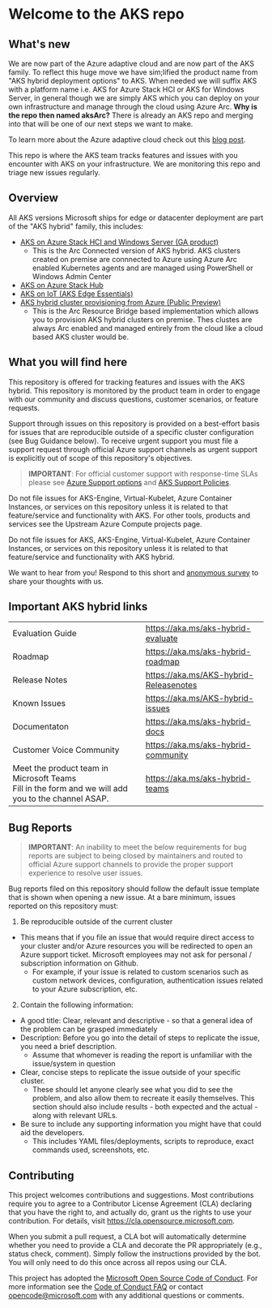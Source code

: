 # Welcome to the AKS repo

## What's new
We are now part of the Azure adaptive cloud and are now part of the AKS family. To reflect this huge move we have sim;lified the product name from "AKS hybrid deployment options" to AKS. 
When needed we will suffix AKS with a platform name i.e. AKS for Azure Stack HCI or AKS for Windows Server, in general though we are simply AKS which you can deploy on your own infrastructure and manage through the cloud using Azure Arc. 
**Why is the repo then named aksArc?**
There is already an AKS repo and merging into that will be one of our next steps we want to make.

To learn more about the Azure adaptive cloud check out this [blog post](https://azure.microsoft.com/blog/advancing-hybrid-cloud-to-adaptive-cloud-with-azure/).

This repo is where the AKS team tracks features and issues with you encounter with AKS on your infrastructure. We are monitoring this repo and triage new issues regularly.

## Overview

All AKS versions Microsoft ships for edge or datacenter deployment are part of the "AKS hybrid" family, this includes:
* [AKS on Azure Stack HCI and Windows Server (GA product)](https://aka.ms/aks-hybrid) 
  *  This is the Arc Connected version of AKS hybrid. AKS clusters created on premise are connnected to Azure using Azure Arc enabled Kubernetes agents and are managed using PowerShell or Windows Admin Center
* [AKS on Azure Stack Hub](https://learn.microsoft.com/azure-stack/user/azure-stack-kubernetes-aks-engine-overview)
* [AKS on IoT (AKS Edge Essentials)](https://learn.microsoft.com/en-us/azure/aks/hybrid/aks-edge-overview)
* [AKS hybrid cluster provisioning from Azure (Public Preview)](https://learn.microsoft.com/en-us/azure/aks/hybrid/aks-hybrid-preview-overview)
  * This is the Arc Resource Bridge based implementation which allows you to provision AKS hybrid clusters on premise. Thes clustes are always Arc enabled and managed entirely from the cloud like a cloud based AKS cluster would be. 

## What you will find here
This repository is offered for tracking features and issues with the AKS hybrid. This repository is monitored by the product team in order to engage with our community and discuss questions, customer scenarios, or feature requests.

Support through issues on this repository is provided on a best-effort basis for issues that are reproducible outside of a specific cluster configuration (see Bug Guidance below). To receive urgent support you must file a support request through official Azure support channels as urgent support is explicitly out of scope of this repository's objectives.

> **IMPORTANT**: For official customer support with response-time SLAs please see
[Azure Support options][1] and [AKS Support Policies][2]. 

Do not file issues for AKS-Engine, Virtual-Kubelet, Azure Container Instances, or services on this repository unless it is related to that feature/service and functionality with AKS. For other tools, products and services see the Upstream Azure Compute projects page.

Do not file issues for AKS, AKS-Engine, Virtual-Kubelet, Azure Container Instances, or services on this repository unless it is related to that feature/service and functionality with AKS hybrid.

We want to hear from you! Respond to this short and [anonymous survey](https://aka.ms/AKSHCIPreviewSurvey) to share your thoughts with us.

## Important AKS hybrid links
|||
|-----|-----|
|Evaluation Guide|https://aka.ms/aks-hybrid-evaluate|
|Roadmap|https://aka.ms/aks-hybrid-roadmap|
|Release Notes|https://aka.ms/AKS-hybrid-Releasenotes|
|Known Issues|https://aka.ms/AKS-hybrid-issues|
|Documentaton|https://aka.ms/aks-hybrid-docs|
|Customer Voice Community|https://aka.ms/aks-hybrid-community|
|Meet the product team in Microsoft Teams<br>Fill in the form and we will add you to the channel ASAP.|https://aka.ms/aks-hybrid-teams|

## Bug Reports <a name="bugs"></a>

> **IMPORTANT**: An inability to meet the below requirements for bug reports are subject to being closed by maintainers and routed to official Azure support channels to provide the proper support experience to resolve user issues.

Bug reports filed on this repository should follow the default issue template
that is shown when opening a new issue. At a bare minimum, issues reported on
this repository must:

1. Be reproducible outside of the current cluster

* This means that if you file an issue that would require direct access to
  your cluster and/or Azure resources you will be redirected to open an Azure
  support ticket. Microsoft employees may not ask for personal / subscription
  information on Github.
    * For example, if your issue is related to custom scenarios such as
    custom network devices, configuration, authentication issues related to
    your Azure subscription, etc.

2. Contain the following information:

* A good title: Clear, relevant and descriptive - so that a general idea of the
  problem can be grasped immediately
* Description: Before you go into the detail of steps to replicate the issue,
  you need a brief description.
  * Assume that whomever is reading the report is unfamiliar with the
    issue/system in question
* Clear, concise steps to replicate the issue outside of your specific cluster.
  * These should let anyone clearly see what you did to see the problem, and
    also allow them to recreate it easily themselves. This section should also
    include results - both expected and the actual - along with relevant URLs.
* Be sure to include any supporting information you might have that could aid the developers.
  * This includes YAML files/deployments, scripts to reproduce, exact commands used, screenshots, etc.

[1]: https://azure.microsoft.com/support/options/
[2]: [https://docs.microsoft.com/en-us/azure/aks/support-policies](https://learn.microsoft.com/en-us/azure/aks/hybrid/support-policies)

## Contributing

This project welcomes contributions and suggestions.  Most contributions require you to agree to a
Contributor License Agreement (CLA) declaring that you have the right to, and actually do, grant us
the rights to use your contribution. For details, visit https://cla.opensource.microsoft.com.

When you submit a pull request, a CLA bot will automatically determine whether you need to provide
a CLA and decorate the PR appropriately (e.g., status check, comment). Simply follow the instructions
provided by the bot. You will only need to do this once across all repos using our CLA.

This project has adopted the [Microsoft Open Source Code of Conduct](https://opensource.microsoft.com/codeofconduct/).
For more information see the [Code of Conduct FAQ](https://opensource.microsoft.com/codeofconduct/faq/) or
contact [opencode@microsoft.com](mailto:opencode@microsoft.com) with any additional questions or comments.
